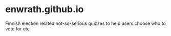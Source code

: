 # enwrath.github.io
Finnish election related not-so-serious quizzes to help users choose who to vote for etc
